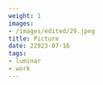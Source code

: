 ```yaml
---
weight: 1
images:
- /images/edited/29.jpeg
title: Picture
date: 22923-07-16
tags:
- luminar
- work
---
```

